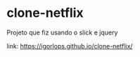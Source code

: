 # clone-netflix

Projeto que fiz usando o slick e jquery

link: https://igorlops.github.io/clone-netflix/
